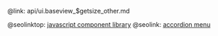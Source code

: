 @link: api/ui.baseview_$getsize_other.md

@seolinktop: [javascript component library](https://webix.com)
@seolink: [accordion menu](https://webix.com/widget/accordion/)
